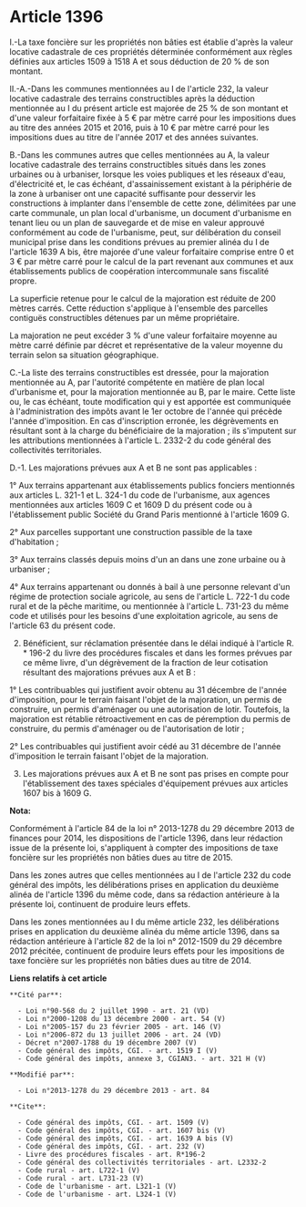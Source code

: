 # Article 1396

I.-La taxe foncière sur les propriétés non bâties est établie d'après la valeur locative cadastrale de ces propriétés
déterminée conformément aux règles définies aux articles 1509 à 1518 A et sous déduction de 20 % de son montant. 

II.-A.-Dans les communes mentionnées au I de l'article 232, la valeur locative cadastrale des terrains constructibles après
la déduction mentionnée au I du présent article est majorée de 25 % de son montant et d'une valeur forfaitaire fixée à 5 €
par mètre carré pour les impositions dues au titre des années 2015 et 2016, puis à 10 € par mètre carré pour les impositions
dues au titre de l'année 2017 et des années suivantes. 

B.-Dans les communes autres que celles mentionnées au A, la valeur locative cadastrale des terrains constructibles situés
dans les zones urbaines ou à urbaniser, lorsque les voies publiques et les réseaux d'eau, d'électricité et, le cas échéant,
d'assainissement existant à la périphérie de la zone à urbaniser ont une capacité suffisante pour desservir les constructions
à implanter dans l'ensemble de cette zone, délimitées par une carte communale, un plan local d'urbanisme, un document
d'urbanisme en tenant lieu ou un plan de sauvegarde et de mise en valeur approuvé conformément au code de l'urbanisme, peut,
sur délibération du conseil municipal prise dans les conditions prévues au premier alinéa du I de l'article 1639 A bis, être
majorée d'une valeur forfaitaire comprise entre 0 et 3 € par mètre carré pour le calcul de la part revenant aux communes et
aux établissements publics de coopération intercommunale sans fiscalité propre. 

La superficie retenue pour le calcul de la majoration est réduite de 200 mètres carrés. Cette réduction s'applique à
l'ensemble des parcelles contiguës constructibles détenues par un même propriétaire. 

La majoration ne peut excéder 3 % d'une valeur forfaitaire moyenne au mètre carré définie par décret et représentative de la
valeur moyenne du terrain selon sa situation géographique. 

C.-La liste des terrains constructibles est dressée, pour la majoration mentionnée au A, par l'autorité compétente en matière
de plan local d'urbanisme et, pour la majoration mentionnée au B, par le maire. Cette liste ou, le cas échéant, toute
modification qui y est apportée est communiquée à l'administration des impôts avant le 1er octobre de l'année qui précède
l'année d'imposition. En cas d'inscription erronée, les dégrèvements en résultant sont à la charge du bénéficiaire de la
majoration ; ils s'imputent sur les attributions mentionnées à l'article L. 2332-2 du code général des collectivités
territoriales. 

D.-1. Les majorations prévues aux A et B ne sont pas applicables : 

1° Aux terrains appartenant aux établissements publics fonciers mentionnés aux articles L. 321-1 et L. 324-1 du code de
l'urbanisme, aux agences mentionnées aux articles 1609 C et 1609 D du présent code ou à l'établissement public Société du
Grand Paris mentionné à l'article 1609 G. 

2° Aux parcelles supportant une construction passible de la taxe d'habitation ; 

3° Aux terrains classés depuis moins d'un an dans une zone urbaine ou à urbaniser ; 

4° Aux terrains appartenant ou donnés à bail à une personne relevant d'un régime de protection sociale agricole, au sens de
l'article L. 722-1 du code rural et de la pêche maritime, ou mentionnée à l'article L. 731-23 du même code et utilisés pour
les besoins d'une exploitation agricole, au sens de l'article 63 du présent code. 

2. Bénéficient, sur réclamation présentée dans le délai indiqué à l'article R. * 196-2 du livre des procédures fiscales et
dans les formes prévues par ce même livre, d'un dégrèvement de la fraction de leur cotisation résultant des majorations
prévues aux A et B : 

1° Les contribuables qui justifient avoir obtenu au 31 décembre de l'année d'imposition, pour le terrain faisant l'objet de
la majoration, un permis de construire, un permis d'aménager ou une autorisation de lotir. Toutefois, la majoration est
rétablie rétroactivement en cas de péremption du permis de construire, du permis d'aménager ou de l'autorisation de lotir ; 

2° Les contribuables qui justifient avoir cédé au 31 décembre de l'année d'imposition le terrain faisant l'objet de la
majoration. 

3. Les majorations prévues aux A et B ne sont pas prises en compte pour l'établissement des taxes spéciales d'équipement
prévues aux articles 1607 bis à 1609 G.

**Nota:**

Conformément à l'article 84 de la loi n° 2013-1278 du 29 décembre 2013 de finances pour 2014, les dispositions de l'article
1396, dans leur rédaction issue de la présente loi, s'appliquent à compter des impositions de taxe foncière sur les
propriétés non bâties dues au titre de 2015.

Dans les zones autres que celles mentionnées au I de l'article 232 du code général des impôts, les délibérations prises en
application du deuxième alinéa de l'article 1396 du même code, dans sa rédaction antérieure à la présente loi, continuent de
produire leurs effets.

Dans les zones mentionnées au I du même article 232, les délibérations prises en application du deuxième alinéa du même
article 1396, dans sa rédaction antérieure à l'article 82 de la loi n° 2012-1509 du 29 décembre 2012 précitée, continuent de
produire leurs effets pour les impositions de taxe foncière sur les propriétés non bâties dues au titre de 2014.

**Liens relatifs à cet article**

	**Cité par**:

	  - Loi n°90-568 du 2 juillet 1990 - art. 21 (VD)
	  - Loi n°2000-1208 du 13 décembre 2000 - art. 54 (V)
	  - Loi n°2005-157 du 23 février 2005 - art. 146 (V)
	  - Loi n°2006-872 du 13 juillet 2006 - art. 24 (VD)
	  - Décret n°2007-1788 du 19 décembre 2007 (V)
	  - Code général des impôts, CGI. - art. 1519 I (V)
	  - Code général des impôts, annexe 3, CGIAN3. - art. 321 H (V)

	**Modifié par**:

	  - Loi n°2013-1278 du 29 décembre 2013 - art. 84

	**Cite**:

	  - Code général des impôts, CGI. - art. 1509 (V)
	  - Code général des impôts, CGI. - art. 1607 bis (V)
	  - Code général des impôts, CGI. - art. 1639 A bis (V)
	  - Code général des impôts, CGI. - art. 232 (V)
	  - Livre des procédures fiscales - art. R*196-2
	  - Code général des collectivités territoriales - art. L2332-2
	  - Code rural - art. L722-1 (V)
	  - Code rural - art. L731-23 (V)
	  - Code de l'urbanisme - art. L321-1 (V)
	  - Code de l'urbanisme - art. L324-1 (V)
